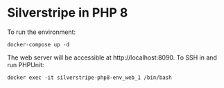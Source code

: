 # Silverstripe in PHP 8

To run the environment:

```
docker-compose up -d
```

The web server will be accessible at http://localhost:8090. To SSH in and run PHPUnit:

```
docker exec -it silverstripe-php8-env_web_1 /bin/bash
```


